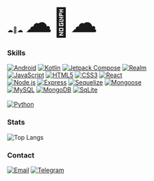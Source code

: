 ☁🐋☁
<span style="font-size: 64px; text-align: center">&#9729;&#128011;&#9729;</span>

### Skills
[![Android](https://img.shields.io/badge/Android-3DDC84.svg?style=for-the-badge&logo=Android&logoColor=white)](https://developer.android.com/)
[![Kotlin](https://img.shields.io/badge/Kotlin-7F52FF.svg?style=for-the-badge&logo=Kotlin&logoColor=white)](https://kotlinlang.org/)
[![Jetpack Compose](https://img.shields.io/badge/Jetpack%20Compose-4285F4.svg?style=for-the-badge&logo=Jetpack-Compose&logoColor=white)](https://developer.android.com/jetpack/compose)
[![Realm](https://img.shields.io/badge/Realm-39477F.svg?style=for-the-badge&logo=Realm&logoColor=white)](https://realm.io/)
</br>
[![JavaScript](https://img.shields.io/badge/JavaScript-F7DF1E.svg?style=for-the-badge&logo=JavaScript&logoColor=black)](https://developer.mozilla.org/en-US/docs/Web/JavaScript)
[![HTML5](https://img.shields.io/badge/HTML5-E34F26.svg?style=for-the-badge&logo=HTML5&logoColor=white)](https://developer.mozilla.org/en-US/docs/Web/HTML)
[![CSS3](https://img.shields.io/badge/CSS3-1572B6.svg?style=for-the-badge&logo=CSS3&logoColor=white)](https://developer.mozilla.org/en-US/docs/Web/CSS)
[![React](https://img.shields.io/badge/React-61DAFB.svg?style=for-the-badge&logo=React&logoColor=black)](https://react.dev/)
</br>
[![Node.js](https://img.shields.io/badge/Node.js-339933.svg?style=for-the-badge&logo=nodedotjs&logoColor=white)](https://nodejs.org/en)
[![Express](https://img.shields.io/badge/Express-000000.svg?style=for-the-badge&logo=Express&logoColor=white)](https://expressjs.com/)
[![Sequelize](https://img.shields.io/badge/Sequelize-52B0E7.svg?style=for-the-badge&logo=Sequelize&logoColor=white)](https://sequelize.org/)
[![Mongoose](https://img.shields.io/badge/Mongoose-880000.svg?style=for-the-badge&logo=Mongoose&logoColor=white)](https://mongoosejs.com/)
</br>
[![MySQL](https://img.shields.io/badge/MySQL-4479A1.svg?style=for-the-badge&logo=MySQL&logoColor=white)](https://www.mysql.com/)
[![MongoDB](https://img.shields.io/badge/MongoDB-47A248.svg?style=for-the-badge&logo=MongoDB&logoColor=white)](https://www.mongodb.com/)
[![SqLite](https://img.shields.io/badge/SQLite-003B57.svg?style=for-the-badge&logo=SQLite&logoColor=white)](https://www.sqlite.org/)
</br>
</br>
[![Python](https://img.shields.io/badge/Python-3776AB.svg?style=for-the-badge&logo=Python&logoColor=white)](https://www.python.org/)

### Stats
![Top Langs](https://github-readme-stats.vercel.app/api/top-langs/?username=empyrealwhale&layout=compact)

### Contact
[![Email](https://img.shields.io/badge/Gmail-EA4335.svg?style=for-the-badge&logo=Gmail&logoColor=white)](mailto:empyrealwhale@gmail.com)
[![Telegram](https://img.shields.io/badge/Telegram-26A5E4.svg?style=for-the-badge&logo=Telegram&logoColor=white)](https://t.me/empyrealwhale)
